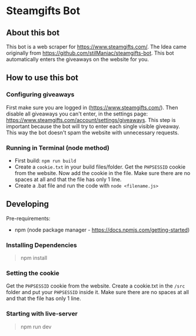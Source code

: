 # Steamgifts Bot

## About this bot

This bot is a web scraper for <https://www.steamgifts.com/>. The Idea came originally from <https://github.com/stilManiac/steamgifts-bot>. This bot automatically enters the giveaways on the website for you.

## How to use this bot

### Configuring giveaways

First make sure you are logged in (<https://www.steamgifts.com/>). Then disable all giveaways you can't enter, in the settings page: <https://www.steamgifts.com/account/settings/giveaways>. This step is important because the bot will try to enter each single visible giveaway. This way the bot doesn't spam the website with unnecessary requests.

### Running in Terminal (node method)

- First build: `npm run build`
- Create a `cookie.txt` in your build files/folder. Get the `PHPSESSID` cookie from the website. Now add the cookie in the file. Make sure there are no spaces at all and that the file has only 1 line.
- Create a .bat file and run the code with `node <filename.js>`

## Developing

Pre-requirements:

- npm (node package manager - <https://docs.npmjs.com/getting-started>)

### Installing Dependencies

> npm install

### Setting the cookie

Get the `PHPSESSID` cookie from the website.
Create a cookie.txt in the `/src` folder and put your `PHPSESSID` inside it. Make sure there are no spaces at all and that the file has only 1 line.

### Starting with live-server

> npm run dev

